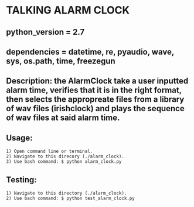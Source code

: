 # TALKING ALARM CLOCK

## python_version = 2.7
## dependencies = datetime, re, pyaudio, wave, sys, os.path, time, freezegun 

## Description: the AlarmClock take a user inputted alarm time, verifies that it is in the right format, then selects the appropreate files from a library of wav files (irishclock) and  plays the sequence of wav files at said alarm time.

## Usage:
	1) Open command line or terminal.
	2) Navigate to this direcory (./alarm_clock).
	3) Use bash command: $ python alarm_clock.py

## Testing:
	1) Navigate to this directory (./alarm_clock).
	2) Use bach command: $ python test_alarm_clock.py

